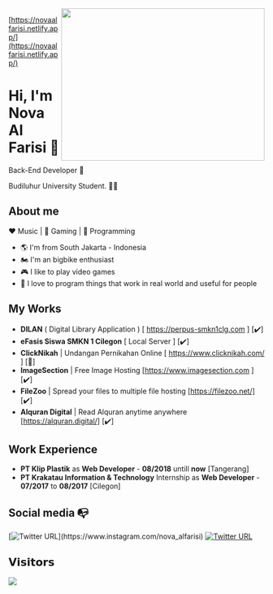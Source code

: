 <img align="right" width="400" height="300" src="https://novaalfarisi.netlify.app/nopa.jpeg">

[https://novaalfarisi.netlify.app/](https://novaalfarisi.netlify.app/)

# Hi, I'm Nova Al Farisi :chicken:

Back-End Developer :robot:

Budiluhur University Student. :man_technologist:

## About me 

:heart: Music | :black_heart: Gaming | :blue_heart: Programming

- :earth_americas: I'm from South Jakarta - Indonesia
- :motorcycle: I'm an bigbike enthusiast
- :video_game: I like to play video games
- :gem: I love to program things that work in real world and useful for people

## My Works

- **DILAN** ( Digital Library Application ) [ https://perpus-smkn1clg.com ] [:heavy_check_mark:]
- **eFasis Siswa SMKN 1 Cilegon** [ Local Server ] [:heavy_check_mark:]
- **ClickNikah** | Undangan Pernikahan Online [ https://www.clicknikah.com/ ] [:red_circle:]
- **ImageSection** | Free Image Hosting [https://www.imagesection.com ] [:heavy_check_mark:]
- **FileZoo** | Spread your files to multiple file hosting [https://filezoo.net/] [:heavy_check_mark:]
- **Alquran Digital** | Read Alquran anytime anywhere [https://alquran.digital/] [:heavy_check_mark:]

## Work Experience
- **PT Klip Plastik** as **Web Developer** - **08/2018** untill **now** [Tangerang]
- **PT Krakatau Information & Technology** Internship as **Web Developer** - **07/2017** to **08/2017** [Cilegon]

## Social media :mailbox_with_no_mail:

[![Twitter URL](https://img.shields.io/twitter/url?color=%23fb3958&label=follow&logo=instagram&logoColor=%23fb3958&style=flat-square&url=https%3A%2F%2Fwww.instagram.com%2Falejorc_)](https://www.instagram.com/nova_alfarisi)
[![Twitter URL](https://img.shields.io/twitter/url?color=%230072b1&label=connect&logo=linkedin&logoColor=%230072b1&style=flat-square&url=https%3A%2F%2Fwww.linkedin.com%2Fin%2Falejandro-ramirez-ciceros%2F)](https://www.linkedin.com/in/nova-al-26a0b719b/)

## 𝗩𝗶𝘀𝗶𝘁𝗼𝗿𝘀

![](https://komarev.com/ghpvc/?username=NovaAlFarisi&color=blue)
